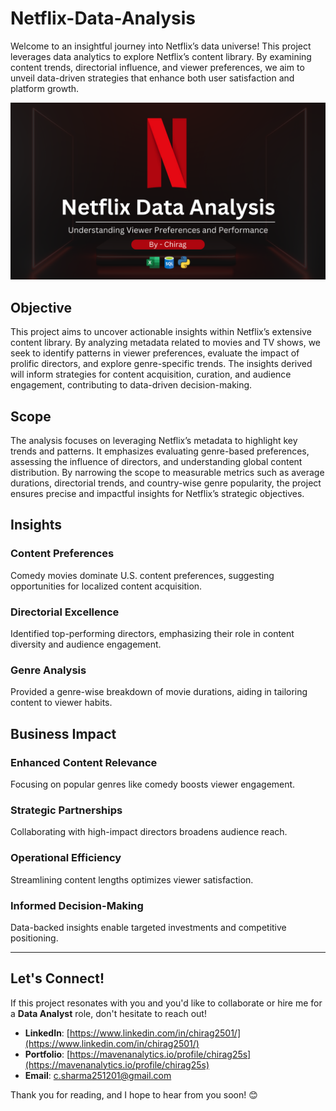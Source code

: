# Netflix-Data-Analysis
Welcome to an insightful journey into Netflix’s data universe! This project leverages data analytics to explore Netflix’s content library. By examining content trends, directorial influence, and viewer preferences, we aim to unveil data-driven strategies that enhance both user satisfaction and platform growth.

![Netflix Data Analysis](https://github.com/Chirag25s/Netflix-Data-Analysis/blob/main/presentation_front_page.png)

## Objective
This project aims to uncover actionable insights within Netflix’s extensive content library. By analyzing metadata related to movies and TV shows, we seek to identify patterns in viewer preferences, evaluate the impact of prolific directors, and explore genre-specific trends. The insights derived will inform strategies for content acquisition, curation, and audience engagement, contributing to data-driven decision-making.
## Scope
The analysis focuses on leveraging Netflix’s metadata to highlight key trends and patterns. It emphasizes evaluating genre-based preferences, assessing the influence of directors, and understanding global content distribution. By narrowing the scope to measurable metrics such as average durations, directorial trends, and country-wise genre popularity, the project ensures precise and impactful insights for Netflix’s strategic objectives.

## Insights
### Content Preferences
Comedy movies dominate U.S. content preferences, suggesting opportunities for localized content acquisition.
### Directorial Excellence
Identified top-performing directors, emphasizing their role in content diversity and audience engagement.
### Genre Analysis
Provided a genre-wise breakdown of movie durations, aiding in tailoring content to viewer habits.

## Business Impact
### Enhanced Content Relevance
Focusing on popular genres like comedy boosts viewer engagement.
### Strategic Partnerships
Collaborating with high-impact directors broadens audience reach.
### Operational Efficiency
Streamlining content lengths optimizes viewer satisfaction.
### Informed Decision-Making
Data-backed insights enable targeted investments and competitive positioning.

---

## Let's Connect!
If this project resonates with you and you'd like to collaborate or hire me for a **Data Analyst** role, don't hesitate to reach out!  
- **LinkedIn**: [https://www.linkedin.com/in/chirag2501/](https://www.linkedin.com/in/chirag2501/) 
- **Portfolio**: [https://mavenanalytics.io/profile/chirag25s](https://mavenanalytics.io/profile/chirag25s)  
- **Email**: [c.sharma251201@gmail.com](https://mail.google.com/mail/u/1/?ogbl#inbox?compose=DmwnWtVcJrrhwBNnwDXdxfjPvCRRxhhcpQrRRNmQGTvwgrMJmmcpPfBFvThWBQJbrJrXkXPLhZjb)

Thank you for reading, and I hope to hear from you soon! 😊
